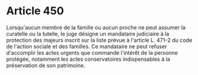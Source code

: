# Article 450

Lorsqu'aucun membre de la famille ou aucun proche ne peut assumer la curatelle ou la tutelle, le juge désigne un mandataire judiciaire à la protection des majeurs inscrit sur la liste prévue à l'article L. 471-2 du code de l'action sociale et des familles. Ce mandataire ne peut refuser d'accomplir les actes urgents que commande l'intérêt de la personne protégée, notamment les actes conservatoires indispensables à la préservation de son patrimoine.
